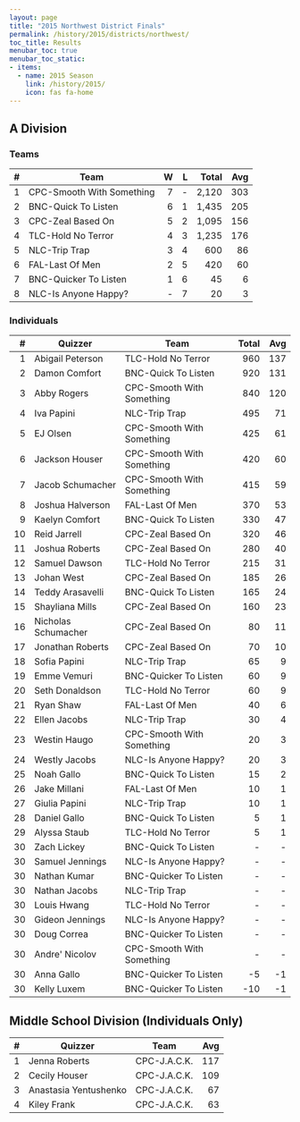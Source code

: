 ```yaml
---
layout: page
title: "2015 Northwest District Finals"
permalink: /history/2015/districts/northwest/
toc_title: Results
menubar_toc: true
menubar_toc_static:
- items:
  - name: 2015 Season
    link: /history/2015/
    icon: fas fa-home
---
```


## A Division

### Teams

|    # | Team                      |    W |    L | Total |  Avg |
| ---: | ------------------------- | ---: | ---: | ----: | ---: |
|    1 | CPC-Smooth With Something |    7 |    - | 2,120 |  303 |
|    2 | BNC-Quick To Listen       |    6 |    1 | 1,435 |  205 |
|    3 | CPC-Zeal Based On         |    5 |    2 | 1,095 |  156 |
|    4 | TLC-Hold No Terror        |    4 |    3 | 1,235 |  176 |
|    5 | NLC-Trip Trap             |    3 |    4 |   600 |   86 |
|    6 | FAL-Last Of Men           |    2 |    5 |   420 |   60 |
|    7 | BNC-Quicker To Listen     |    1 |    6 |    45 |    6 |
|    8 | NLC-Is Anyone Happy?      |    - |    7 |    20 |    3 |

### Individuals

|    # | Quizzer             | Team                      | Total |  Avg |
| ---: | ------------------- | ------------------------- | ----: | ---: |
|    1 | Abigail Peterson    | TLC-Hold No Terror        |   960 |  137 |
|    2 | Damon Comfort       | BNC-Quick To Listen       |   920 |  131 |
|    3 | Abby Rogers         | CPC-Smooth With Something |   840 |  120 |
|    4 | Iva Papini          | NLC-Trip Trap             |   495 |   71 |
|    5 | EJ Olsen            | CPC-Smooth With Something |   425 |   61 |
|    6 | Jackson Houser      | CPC-Smooth With Something |   420 |   60 |
|    7 | Jacob Schumacher    | CPC-Smooth With Something |   415 |   59 |
|    8 | Joshua Halverson    | FAL-Last Of Men           |   370 |   53 |
|    9 | Kaelyn Comfort      | BNC-Quick To Listen       |   330 |   47 |
|   10 | Reid Jarrell        | CPC-Zeal Based On         |   320 |   46 |
|   11 | Joshua Roberts      | CPC-Zeal Based On         |   280 |   40 |
|   12 | Samuel Dawson       | TLC-Hold No Terror        |   215 |   31 |
|   13 | Johan West          | CPC-Zeal Based On         |   185 |   26 |
|   14 | Teddy Arasavelli    | BNC-Quick To Listen       |   165 |   24 |
|   15 | Shayliana Mills     | CPC-Zeal Based On         |   160 |   23 |
|   16 | Nicholas Schumacher | CPC-Zeal Based On         |    80 |   11 |
|   17 | Jonathan Roberts    | CPC-Zeal Based On         |    70 |   10 |
|   18 | Sofia Papini        | NLC-Trip Trap             |    65 |    9 |
|   19 | Emme Vemuri         | BNC-Quicker To Listen     |    60 |    9 |
|   20 | Seth Donaldson      | TLC-Hold No Terror        |    60 |    9 |
|   21 | Ryan Shaw           | FAL-Last Of Men           |    40 |    6 |
|   22 | Ellen Jacobs        | NLC-Trip Trap             |    30 |    4 |
|   23 | Westin Haugo        | CPC-Smooth With Something |    20 |    3 |
|   24 | Westly Jacobs       | NLC-Is Anyone Happy?      |    20 |    3 |
|   25 | Noah Gallo          | BNC-Quick To Listen       |    15 |    2 |
|   26 | Jake Millani        | FAL-Last Of Men           |    10 |    1 |
|   27 | Giulia Papini       | NLC-Trip Trap             |    10 |    1 |
|   28 | Daniel Gallo        | BNC-Quick To Listen       |     5 |    1 |
|   29 | Alyssa Staub        | TLC-Hold No Terror        |     5 |    1 |
|   30 | Zach Lickey         | BNC-Quick To Listen       |     - |    - |
|   30 | Samuel Jennings     | NLC-Is Anyone Happy?      |     - |    - |
|   30 | Nathan Kumar        | BNC-Quicker To Listen     |     - |    - |
|   30 | Nathan Jacobs       | NLC-Trip Trap             |     - |    - |
|   30 | Louis Hwang         | TLC-Hold No Terror        |     - |    - |
|   30 | Gideon Jennings     | NLC-Is Anyone Happy?      |     - |    - |
|   30 | Doug Correa         | BNC-Quicker To Listen     |     - |    - |
|   30 | Andre' Nicolov      | CPC-Smooth With Something |     - |    - |
|   30 | Anna Gallo          | BNC-Quicker To Listen     |    -5 |   -1 |
|   30 | Kelly Luxem         | BNC-Quicker To Listen     |   -10 |   -1 |

## Middle School Division (Individuals Only)

|    # | Quizzer               | Team         |  Avg |
| ---: | --------------------- | ------------ | ---: |
|    1 | Jenna Roberts         | CPC-J.A.C.K. |  117 |
|    2 | Cecily Houser         | CPC-J.A.C.K. |  109 |
|    3 | Anastasia Yentushenko | CPC-J.A.C.K. |   67 |
|    4 | Kiley Frank           | CPC-J.A.C.K. |   63 |
